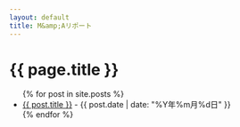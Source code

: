 ```yaml
---
layout: default
title: M&amp;Aリポート
---
```

<div class="uk-section uk-background-primary uk-light uk-height-medium uk-flex uk-flex-center uk-flex-middle uk-text-center uk-padding-large">
  <h1><span uk-icon="icon: file-text; ratio: 2"></span> {{ page.title }}</h1>
</div>
<div class="uk-section">
  <div class="uk-container uk-container-xsmall">
    <ul class="uk-list uk-list-large uk-list-divider">
      {% for post in site.posts %}
      <li>
        <a href="{{ post.url | absolute_url }}">{{ post.title }}</a>
          - {{ post.date | date: "%Y年%m月%d日" }}
      </li>
      {% endfor %}
    </ul>
  </div>
</div>

